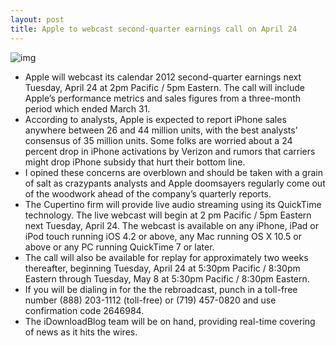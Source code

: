 ```yaml
---
layout: post
title: Apple to webcast second-quarter earnings call on April 24
---
```

![img](http://media.idownloadblog.com/wp-content/uploads/2012/04/AAPL-Q212-webcast.png)
* Apple will webcast its calendar 2012 second-quarter earnings next Tuesday, April 24 at 2pm Pacific / 5pm Eastern. The call will include Apple’s performance metrics and sales figures from a three-month period which ended March 31.
* According to analysts, Apple is expected to report iPhone sales anywhere between 26 and 44 million units, with the best analysts’ consensus of 35 million units. Some folks are worried about a 24 percent drop in iPhone activations by Verizon and rumors that carriers might drop iPhone subsidy that hurt their bottom line.
* I opined these concerns are overblown and should be taken with a grain of salt as crazypants analysts and Apple doomsayers regularly come out of the woodwork ahead of the company’s quarterly reports.
* The Cupertino firm will provide live audio streaming using its QuickTime technology. The live webcast will begin at 2 pm Pacific / 5pm Eastern next Tuesday, April 24. The webcast is available on any iPhone, iPad or iPod touch running iOS 4.2 or above, any Mac running OS X 10.5 or above or any PC running QuickTime 7 or later.
* The call will also be available for replay for approximately two weeks thereafter, beginning Tuesday, April 24 at 5:30pm Pacific / 8:30pm Eastern through Tuesday, May 8 at 5:30pm Pacific / 8:30pm Eastern.
* If you will be dialing in for the the rebroadcast, punch in a toll-free number (888) 203-1112 (toll-free) or (719) 457-0820 and use confirmation code 2646984.
* The iDownloadBlog team will be on hand, providing real-time covering of news as it hits the wires.

